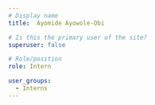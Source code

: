 ```yaml
---
# Display name
title:  Ayomide Ayowole-Obi

# Is this the primary user of the site?
superuser: false

# Role/position
role: Intern

user_groups:
  - Interns
---
```

